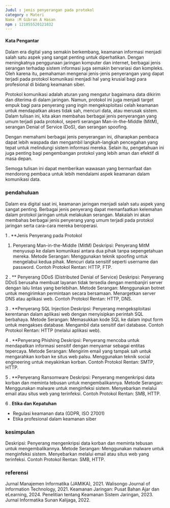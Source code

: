 ```yaml
---
Judul : jenis penyerangan pada protokol
category : Materi
Nama :M Gibran A Hasan
npm : 121055520121032
---
```


#### Kata Pengantar

Dalam era digital yang semakin berkembang, keamanan informasi menjadi salah satu aspek yang sangat penting untuk diperhatikan. Dengan meningkatnya penggunaan jaringan komputer dan internet, berbagai jenis serangan terhadap sistem informasi juga semakin bervariasi dan kompleks. Oleh karena itu, pemahaman mengenai jenis-jenis penyerangan yang dapat terjadi pada protokol komunikasi menjadi hal yang krusial bagi para profesional di bidang keamanan siber.

Protokol komunikasi adalah aturan yang mengatur bagaimana data dikirim dan diterima di dalam jaringan. Namun, protokol ini juga menjadi target empuk bagi para penyerang yang ingin mengeksploitasi celah keamanan untuk mendapatkan akses tidak sah, mencuri data, atau merusak sistem. Dalam tulisan ini, kita akan membahas berbagai jenis penyerangan yang umum terjadi pada protokol, seperti serangan Man-in-the-Middle (MitM), serangan Denial of Service (DoS), dan serangan spoofing.

Dengan memahami berbagai jenis penyerangan ini, diharapkan pembaca dapat lebih waspada dan mengambil langkah-langkah pencegahan yang tepat untuk melindungi sistem informasi mereka. Selain itu, pengetahuan ini juga penting bagi pengembangan protokol yang lebih aman dan efektif di masa depan.

Semoga tulisan ini dapat memberikan wawasan yang bermanfaat dan mendorong pembaca untuk lebih mendalami aspek keamanan dalam komunikasi data.

### pendahuluan

Dalam era digital saat ini, keamanan jaringan menjadi salah satu aspek yang sangat penting. Berbagai jenis penyerang dapat memanfaatkan kelemahan dalam protokol jaringan untuk melakukan serangan. Makalah ini akan membahas berbagai jenis penyerang yang umum terjadi pada protokol jaringan serta cara-cara mereka beroperasi.

1 . **Jenis Penyerang pada Protokol

   1. Penyerang Man-in-the-Middle (MitM)
Deskripsi: Penyerang MitM menyusup ke dalam komunikasi antara dua pihak tanpa sepengetahuan mereka.
Metode Serangan:
Menggunakan teknik spoofing untuk mengelabui kedua pihak.
Mencuri data sensitif seperti username dan password.
Contoh Protokol Rentan: HTTP, FTP.

2 . ** Penyerang DDoS (Distributed Denial of Service)
   Deskripsi: Penyerang DDoS berusaha membuat layanan tidak tersedia dengan membanjiri server dengan lalu lintas yang berlebihan.
Metode Serangan:
Menggunakan botnet untuk mengirimkan permintaan secara bersamaan.
Menargetkan server DNS atau aplikasi web.
Contoh Protokol Rentan: HTTP, DNS.

3 . **Penyerang SQL Injection
  Deskripsi: Penyerang mengeksploitasi kerentanan dalam aplikasi web dengan menyisipkan perintah SQL berbahaya.
Metode Serangan:
Memasukkan kode SQL ke dalam input form untuk mengakses database.
Mengambil data sensitif dari database.
Contoh Protokol Rentan: HTTP (melalui aplikasi web).

4 . **Penyerang Phishing
   Deskripsi: Penyerang mencoba untuk mendapatkan informasi sensitif dengan menyamar sebagai entitas tepercaya.
Metode Serangan:
Mengirim email yang tampak sah untuk mengarahkan korban ke situs web palsu.
Menggunakan teknik social engineering untuk meyakinkan korban.
Contoh Protokol Rentan: SMTP, HTTP.

5 . **Penyerang Ransomware
   Deskripsi: Penyerang mengenkripsi data korban dan meminta tebusan untuk mengembalikannya.
Metode Serangan:
Menggunakan malware untuk menginfeksi sistem.
Menyebarkan melalui email atau situs web yang terinfeksi.
Contoh Protokol Rentan: SMB, HTTP.

6 . **Etika dan Kepatuhan**
   - Regulasi keamanan data (GDPR, ISO 27001)  
   - Etika profesional dalam keamanan siber  

### kesimpulan

Deskripsi: Penyerang mengenkripsi data korban dan meminta tebusan untuk mengembalikannya.
Metode Serangan:
Menggunakan malware untuk menginfeksi sistem.
Menyebarkan melalui email atau situs web yang terinfeksi.
Contoh Protokol Rentan: SMB, HTTP.
### referensi
Jurnal Manajemen Informatika (JAMIKA), 2021.
Walisongo Journal of Information Technology, 2021.
Keamanan Jaringan: Pusat Bahan Ajar dan eLearning, 2024.
Penelitian tentang Keamanan Sistem Jaringan, 2023.
Jurnal Informatika Sunan Kalijaga, 2022.
